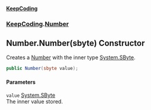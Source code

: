 #### [KeepCoding](index.md 'index')
### [KeepCoding](KeepCoding.md 'KeepCoding').[Number](Number.md 'KeepCoding.Number')
## Number.Number(sbyte) Constructor
Creates a [Number](Number.md 'KeepCoding.Number') with the inner type [System.SByte](https://docs.microsoft.com/en-us/dotnet/api/System.SByte 'System.SByte').  
```csharp
public Number(sbyte value);
```
#### Parameters
<a name='KeepCoding.Number.Number(sbyte).value'></a>
`value` [System.SByte](https://docs.microsoft.com/en-us/dotnet/api/System.SByte 'System.SByte')  
The inner value stored.
  

